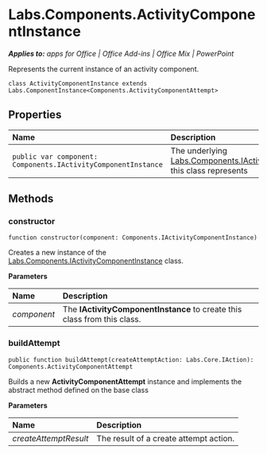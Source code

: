 
# Labs.Components.ActivityComponentInstance

 _**Applies to:** apps for Office | Office Add-ins | Office Mix | PowerPoint_

Represents the current instance of an activity component.

```
class ActivityComponentInstance extends Labs.ComponentInstance<Components.ActivityComponentAttempt>
```


## Properties


|**Name**|**Description**|
|:-----|:-----|
| `public var component: Components.IActivityComponentInstance`|The underlying [Labs.Components.IActivityComponentInstance](../../reference/office-mix/labs.components.iactivitycomponentinstance.md) this class represents|

## Methods




### constructor

 `function constructor(component: Components.IActivityComponentInstance)`

Creates a new instance of the [Labs.Components.IActivityComponentInstance](../../reference/office-mix/labs.components.iactivitycomponentinstance.md) class.

 **Parameters**


|**Name**|**Description**|
|:-----|:-----|
| _component_|The  **IActivityComponentInstance** to create this class from this class.|

### buildAttempt

 `public function buildAttempt(createAttemptAction: Labs.Core.IAction): Components.ActivityComponentAttempt`

Builds a new  **ActivityComponentAttempt** instance and implements the abstract method defined on the base class

 **Parameters**


|**Name**|**Description**|
|:-----|:-----|
| _createAttemptResult_|The result of a create attempt action.|
